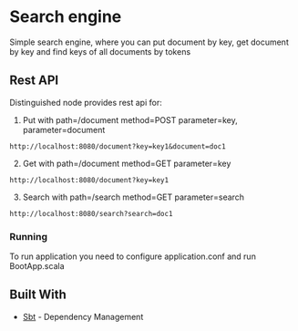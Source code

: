 # Search engine

Simple search engine, where you can put document by key, get document by key and find keys of all documents by tokens

## Rest API

Distinguished node provides rest api for:
1. Put with path=/document method=POST parameter=key, parameter=document
```
http://localhost:8080/document?key=key1&document=doc1
```
2. Get with path=/document method=GET parameter=key
```
http://localhost:8080/document?key=key1
```
3. Search with path=/search method=GET parameter=search
```
http://localhost:8080/search?search=doc1
```

### Running

To run application you need to configure application.conf and run BootApp.scala

## Built With

* [Sbt](https://www.scala-sbt.org/) - Dependency Management